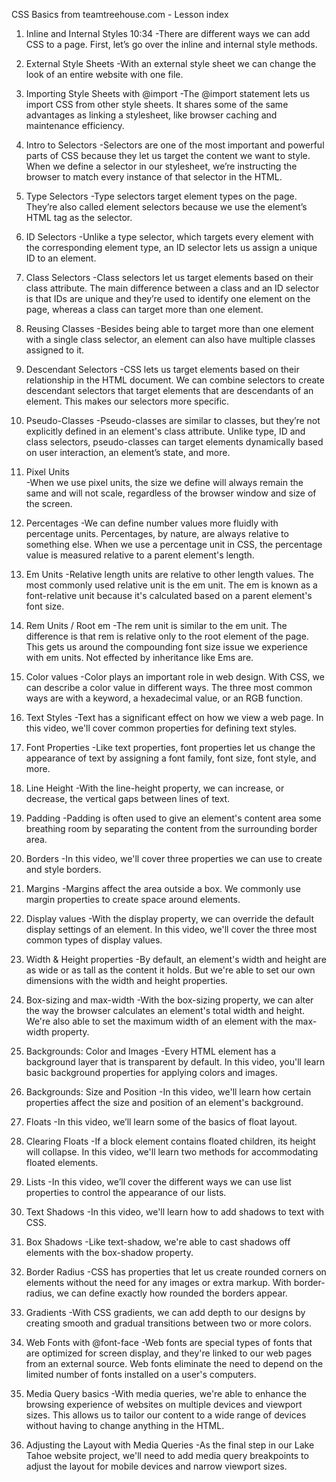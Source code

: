   CSS Basics from teamtreehouse.com - Lesson index

1. Inline and Internal Styles 10:34
  -There are different ways we can add CSS to a page. First, let’s go over the inline and internal style methods.

2. External Style Sheets
  -With an external style sheet we can change the look of an entire website with one file.

3. Importing Style Sheets with @import
  -The @import statement lets us import CSS from other style sheets. It shares some of the same advantages as linking a stylesheet, like browser caching and maintenance efficiency.

4. Intro to Selectors
  -Selectors are one of the most important and powerful parts of CSS because they let us target the content we want to style. When we define a selector in our stylesheet, we’re instructing the browser to match every instance of that selector in the HTML.

5. Type Selectors
  -Type selectors target element types on the page. They’re also called element selectors because we use the element’s HTML tag as the selector.

6. ID Selectors
  -Unlike a type selector, which targets every element with the corresponding element type, an ID selector lets us assign a unique ID to an element.

7. Class Selectors
  -Class selectors let us target elements based on their class attribute. The main difference between a class and an ID selector is that IDs are unique and they’re used to identify one element on the page, whereas a class can target more than one element.

8. Reusing Classes
  -Besides being able to target more than one element with a single class selector, an element can also have multiple classes assigned to it.

9. Descendant Selectors
  -CSS lets us target elements based on their relationship in the HTML document. We can combine selectors to create descendant selectors that target elements that are descendants of an element. This makes our selectors more specific.

10. Pseudo-Classes
  -Pseudo-classes are similar to classes, but they’re not explicitly defined in an element's class attribute. Unlike type, ID and class selectors, pseudo-classes can target elements dynamically based on user interaction, an element’s state, and more.

11. Pixel Units    
  -When we use pixel units, the size we define will always remain the same and will not scale, regardless of the browser window and size of the screen.

12. Percentages
  -We can define number values more fluidly with percentage units. Percentages, by nature, are always relative to something else. When we use a percentage unit in CSS, the percentage value is measured relative to a parent element's length.

13. Em Units
  -Relative length units are relative to other length values. The most commonly used relative unit is the em unit. The em is known as a font-relative unit because it's calculated based on a parent element's font size.

14. Rem Units / Root em
  -The rem unit is similar to the em unit. The difference is that rem is relative only to the root element of the page. This gets us around the compounding font size issue we experience with em units. Not effected by inheritance like Ems are.

15. Color values
  -Color plays an important role in web design. With CSS, we can describe a color value in different ways. The three most common ways are with a keyword, a hexadecimal value, or an RGB function.

16. Text Styles
  -Text has a significant effect on how we view a web page. In this video, we'll cover common properties for defining text styles.

17. Font Properties
  -Like text properties, font properties let us change the appearance of text by assigning a font family, font size, font style, and more.

18. Line Height
  -With the line-height property, we can increase, or decrease, the vertical gaps between lines of text.

19. Padding
  -Padding is often used to give an element's content area some breathing room by separating the content from the surrounding border area.

20. Borders
  -In this video, we'll cover three properties we can use to create and style borders.

21. Margins
  -Margins affect the area outside a box. We commonly use margin properties to create space around elements.

22. Display values
  -With the display property, we can override the default display settings of an element. In this video, we'll cover the three most common types of display values.

21. Width & Height properties
  -By default, an element's width and height are as wide or as tall as the content it holds. But we're able to set our own dimensions with the width and height properties.

22. Box-sizing and max-width
  -With the box-sizing property, we can alter the way the browser calculates an element's total width and height. We're also able to set the maximum width of an element with the max-width property.

23. Backgrounds: Color and Images
  -Every HTML element has a background layer that is transparent by default. In this video, you'll learn basic background properties for applying colors and images.

24. Backgrounds: Size and Position
  -In this video, we'll learn how certain properties affect the size and position of an element's background.

25. Floats
  -In this video, we’ll learn some of the basics of float layout.

26. Clearing Floats
  -If a block element contains floated children, its height will collapse. In this video, we'll learn two methods for accommodating floated elements.

27. Lists
  -In this video, we’ll cover the different ways we can use list properties to control the appearance of our lists.

28. Text Shadows
  -In this video, we'll learn how to add shadows to text with CSS.

29. Box Shadows
  -Like text-shadow, we're able to cast shadows off elements with the box-shadow property.

30. Border Radius
  -CSS has properties that let us create rounded corners on elements without the need for any images or extra markup. With border-radius, we can define exactly how rounded the borders appear.

31. Gradients
  -With CSS gradients, we can add depth to our designs by creating smooth and gradual transitions between two or more colors.

32. Web Fonts with @font-face
  -Web fonts are special types of fonts that are optimized for screen display, and they're linked to our web pages from an external source. Web fonts eliminate the need to depend on the limited number of fonts installed on a user's computers.

33. Media Query basics
  -With media queries, we're able to enhance the browsing experience of websites on multiple devices and viewport sizes. This allows us to tailor our content to a wide range of devices without having to change anything in the HTML.

34. Adjusting the Layout with Media Queries
  -As the final step in our Lake Tahoe website project, we'll need to add media query breakpoints to adjust the layout for mobile devices and narrow viewport sizes.
